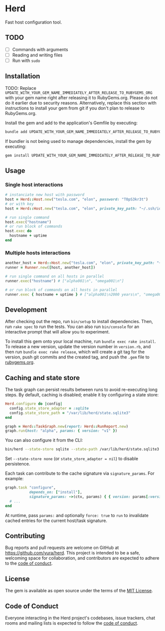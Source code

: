 # Herd

Fast host configuration tool.

## TODO

* [ ] Commands with arguments
* [ ] Reading and writing files
* [ ] Run with `sudo`

## Installation

TODO: Replace `UPDATE_WITH_YOUR_GEM_NAME_IMMEDIATELY_AFTER_RELEASE_TO_RUBYGEMS_ORG` with your gem name right after releasing it to RubyGems.org. Please do not do it earlier due to security reasons. Alternatively, replace this section with instructions to install your gem from git if you don't plan to release to RubyGems.org.

Install the gem and add to the application's Gemfile by executing:

```bash
bundle add UPDATE_WITH_YOUR_GEM_NAME_IMMEDIATELY_AFTER_RELEASE_TO_RUBYGEMS_ORG
```

If bundler is not being used to manage dependencies, install the gem by executing:

```bash
gem install UPDATE_WITH_YOUR_GEM_NAME_IMMEDIATELY_AFTER_RELEASE_TO_RUBYGEMS_ORG
```

## Usage

### Single host interactions

```ruby
# instanciate new host with password
host = Herd::Host.new("tesla.com", "elon", password: "T0pS3kr3t")
# or with key
host = Herd::Host.new("tesla.com", "elon", private_key_path: "~/.ssh/id_ed25519")

# run single command
host.exec("hostname")
# or run block of commands
host.exec do
  hostname + uptime
end
```

### Multiple hosts interactions

```ruby
another_host = Herd::Host.new("tesla.com", "elon", private_key_path: "~/.ssh/id_ed25519")
runner = Runner.new([host, another_host])

# run single command on all hosts in parallel
runner.exec("hostname") # ["alpha001\n", "omega001\n"]

# or run block of commands on all hosts in parallel
runner.exec { hostname + uptime } # ["alpha001\n2000 years\n", "omega001\2500 years\n"]
```

## Development

After checking out the repo, run `bin/setup` to install dependencies. Then, run `rake spec` to run the tests. You can also run `bin/console` for an interactive prompt that will allow you to experiment.

To install this gem onto your local machine, run `bundle exec rake install`. To release a new version, update the version number in `version.rb`, and then run `bundle exec rake release`, which will create a git tag for the version, push git commits and the created tag, and push the `.gem` file to [rubygems.org](https://rubygems.org).

## Caching and state store

The task graph can persist results between runs to avoid re-executing long steps. By default, caching is disabled; enable it by configuring a state store:

```ruby
Herd.configure do |config|
  config.state_store_adapter = :sqlite
  config.state_store_path = "/var/lib/herd/state.sqlite3"
end

graph = Herd::TaskGraph.new(report: Herd::RunReport.new)
graph.run(host: "alpha", params: { version: "v1" })
```

You can also configure it from the CLI:

```sh
bin/herd --state-store sqlite --state-path /var/lib/herd/state.sqlite3
```

Set `--state-store none` (or `state_store_adapter = nil`) to disable persistence.

Each task can contribute to the cache signature via `signature_params`. For example:

```ruby
graph.task "configure",
           depends_on: ["install"],
           signature_params: ->(ctx, params) { { version: params[:version], config_hash: ctx[:config_hash] } } do |ctx|
  # ...
end
```

At runtime, pass `params:` and optionally `force: true` to `run` to invalidate cached entries for the current host/task signature.

## Contributing

Bug reports and pull requests are welcome on GitHub at https://github.com/yura/herd. This project is intended to be a safe, welcoming space for collaboration, and contributors are expected to adhere to the [code of conduct](https://github.com/yura/herd/blob/main/CODE_OF_CONDUCT.md).

## License

The gem is available as open source under the terms of the [MIT License](https://opensource.org/licenses/MIT).

## Code of Conduct

Everyone interacting in the Herd project's codebases, issue trackers, chat rooms and mailing lists is expected to follow the [code of conduct](https://github.com/yura/herd/blob/main/CODE_OF_CONDUCT.md).

